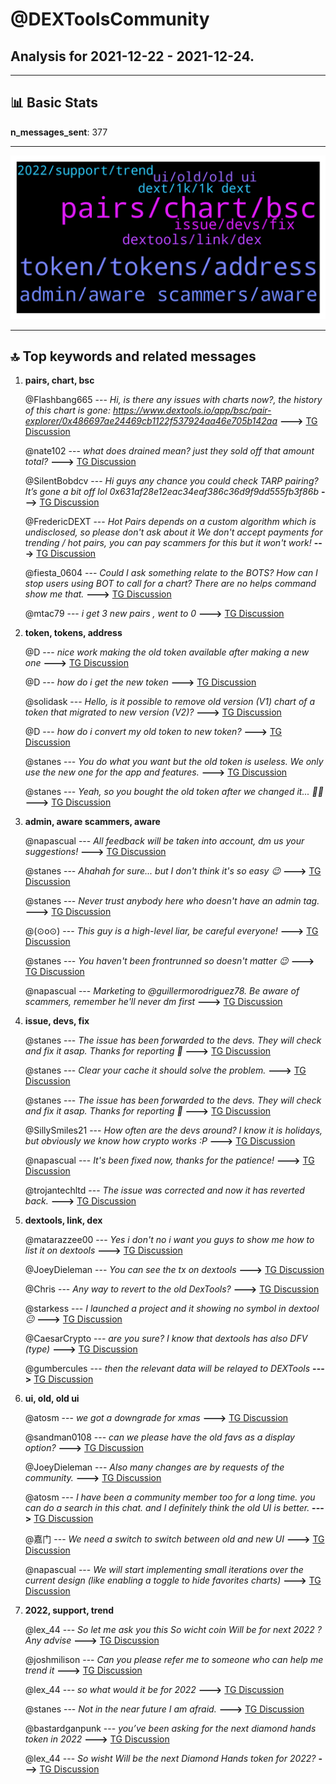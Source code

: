 # **@DEXToolsCommunity**
 ## Analysis for **2021-12-22** - **2021-12-24**.

---

## 📊 **Basic Stats**

**n_messages_sent**: 377

---
![wordcloud](DEXToolsCommunity_2Days_wordcloud.png)

---


## 🔝 **Top keywords and related messages**

1. **pairs, chart, bsc**

    @Flashbang665 --- *Hi, is there any issues with charts now?, the history of this chart is gone: https://www.dextools.io/app/bsc/pair-explorer/0x486697ae24469cb1122f537924aa46e705b142aa* **--->** [TG Discussion](https://t.me/DEXToolsCommunity/316191)

    @nate102 --- *what does drained mean? just they sold off that amount total?* **--->** [TG Discussion](https://t.me/DEXToolsCommunity/316847)

    @SilentBobdcv --- *Hi guys any chance you could check TARP pairing? It’s gone a bit off lol 0x631af28e12eac34eaf386c36d9f9dd555fb3f86b* **--->** [TG Discussion](https://t.me/DEXToolsCommunity/316179)

    @FredericDEXT --- *Hot Pairs depends on a custom algorithm which is undisclosed, so please don't ask about it  We don't accept payments for trending / hot pairs, you can pay scammers for this but it won't work!* **--->** [TG Discussion](https://t.me/DEXToolsCommunity/315652)

    @fiesta_0604 --- *Could I ask something relate to the BOTS? How can I stop users using BOT to call for a chart? There are no helps command show me that.* **--->** [TG Discussion](https://t.me/DEXToolsCommunity/316592)

    @mtac79 --- *i get 3 new pairs , went to 0* **--->** [TG Discussion](https://t.me/DEXToolsCommunity/316775)

2. **token, tokens, address**

    @D --- *nice work making the old token available after making a new one* **--->** [TG Discussion](https://t.me/DEXToolsCommunity/317036)

    @D --- *how do i get the new token* **--->** [TG Discussion](https://t.me/DEXToolsCommunity/316995)

    @solidask --- *Hello, is it possible to remove old version (V1) chart of a token that migrated to new version (V2)?* **--->** [TG Discussion](https://t.me/DEXToolsCommunity/316912)

    @D --- *how do i convert my old token to new token?* **--->** [TG Discussion](https://t.me/DEXToolsCommunity/317002)

    @stanes --- *You do what you want but the old token is useless. We only use the new one for the app and features.* **--->** [TG Discussion](https://t.me/DEXToolsCommunity/317001)

    @stanes --- *Yeah, so you bought the old token after we changed it... 🤷‍♂️* **--->** [TG Discussion](https://t.me/DEXToolsCommunity/317035)

3. **admin, aware scammers, aware**

    @napascual --- *All feedback will be taken into account, dm us your suggestions!* **--->** [TG Discussion](https://t.me/DEXToolsCommunity/317126)

    @stanes --- *Ahahah for sure... but I don't think it's so easy 😉* **--->** [TG Discussion](https://t.me/DEXToolsCommunity/316567)

    @stanes --- *Never trust anybody here who doesn't have an admin tag.* **--->** [TG Discussion](https://t.me/DEXToolsCommunity/316799)

    @(⊙o⊙) --- *This guy is a high-level liar, be careful everyone!* **--->** [TG Discussion](https://t.me/DEXToolsCommunity/315462)

    @stanes --- *You haven't been frontrunned so doesn't matter 😉* **--->** [TG Discussion](https://t.me/DEXToolsCommunity/315517)

    @napascual --- *Marketing to @guillermorodriguez78. Be aware of scammers, remember he'll never dm first* **--->** [TG Discussion](https://t.me/DEXToolsCommunity/315630)

4. **issue, devs, fix**

    @stanes --- *The issue has been forwarded to the devs. They will check and fix it asap.   Thanks for reporting 🙏* **--->** [TG Discussion](https://t.me/DEXToolsCommunity/316823)

    @stanes --- *Clear your cache it should solve the problem.* **--->** [TG Discussion](https://t.me/DEXToolsCommunity/316811)

    @stanes --- *The issue has been forwarded to the devs. They will check and fix it asap.  Thanks for reporting 🙏* **--->** [TG Discussion](https://t.me/DEXToolsCommunity/316180)

    @SillySmiles21 --- *How often are the devs around? I know it is holidays, but obviously we know how crypto works :P* **--->** [TG Discussion](https://t.me/DEXToolsCommunity/316876)

    @napascual --- *It's been fixed now, thanks for the patience!* **--->** [TG Discussion](https://t.me/DEXToolsCommunity/316261)

    @trojantechltd --- *The issue was corrected and now it has reverted back.* **--->** [TG Discussion](https://t.me/DEXToolsCommunity/315789)

5. **dextools, link, dex**

    @matarazzee00 --- *Yes i don't no i want you guys to show me how to list it on dextools* **--->** [TG Discussion](https://t.me/DEXToolsCommunity/316985)

    @JoeyDieleman --- *You can see the tx on dextools* **--->** [TG Discussion](https://t.me/DEXToolsCommunity/316417)

    @Chris --- *Any way to revert to the old DexTools?* **--->** [TG Discussion](https://t.me/DEXToolsCommunity/317101)

    @starkess --- *I launched a project and it showing no symbol in dextool 😐* **--->** [TG Discussion](https://t.me/DEXToolsCommunity/316323)

    @CaesarCrypto --- *are you sure? I know that dextools has also DFV (type)* **--->** [TG Discussion](https://t.me/DEXToolsCommunity/315812)

    @gumbercules --- *then the relevant data will be relayed to DEXTools* **--->** [TG Discussion](https://t.me/DEXToolsCommunity/315691)

6. **ui, old, old ui**

    @atosm --- *we got a downgrade for xmas* **--->** [TG Discussion](https://t.me/DEXToolsCommunity/317124)

    @sandman0108 --- *can we please have the old favs as a display option?* **--->** [TG Discussion](https://t.me/DEXToolsCommunity/317144)

    @JoeyDieleman --- *Also many changes are by requests of the community.* **--->** [TG Discussion](https://t.me/DEXToolsCommunity/317135)

    @atosm --- *I have been a community member too for a long time. you can do a search in this chat. and I definitely think the old UI is better.* **--->** [TG Discussion](https://t.me/DEXToolsCommunity/317149)

    @嘉门 --- *We need a switch to switch between old and new UI* **--->** [TG Discussion](https://t.me/DEXToolsCommunity/317122)

    @napascual --- *We will start implementing small iterations over the current design (like enabling a toggle to hide favorites charts)* **--->** [TG Discussion](https://t.me/DEXToolsCommunity/317118)

7. **2022, support, trend**

    @lex_44 --- *So let me ask you this So wicht  coin Will be for next 2022 ? Any advise* **--->** [TG Discussion](https://t.me/DEXToolsCommunity/315777)

    @joshmilison --- *Can you please refer me to someone who can help me trend it* **--->** [TG Discussion](https://t.me/DEXToolsCommunity/315654)

    @lex_44 --- *so what would it be for 2022* **--->** [TG Discussion](https://t.me/DEXToolsCommunity/315770)

    @stanes --- *Not in the near future I am afraid.* **--->** [TG Discussion](https://t.me/DEXToolsCommunity/316570)

    @bastardganpunk --- *you’ve been asking for the next diamond hands token in 2022* **--->** [TG Discussion](https://t.me/DEXToolsCommunity/315768)

    @lex_44 --- *So wisht Will be the next Diamond Hands token for 2022?* **--->** [TG Discussion](https://t.me/DEXToolsCommunity/315764)

